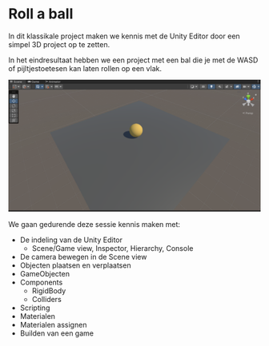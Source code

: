 # Roll a ball

In dit klassikale project maken we kennis met de Unity Editor door een simpel 3D project op te zetten.

In het eindresultaat hebben we een project met een bal die je met de WASD of pijltjestoetesen kan laten rollen op een vlak.

![](ball.png)

We gaan gedurende deze sessie kennis maken met:

- De indeling van de Unity Editor
	- Scene/Game view, Inspector, Hierarchy, Console
- De camera bewegen in de Scene view
- Objecten plaatsen en verplaatsen
- GameObjecten 
- Components
	- RigidBody
	- Colliders
- Scripting
- Materialen
- Materialen assignen
- Builden van een game